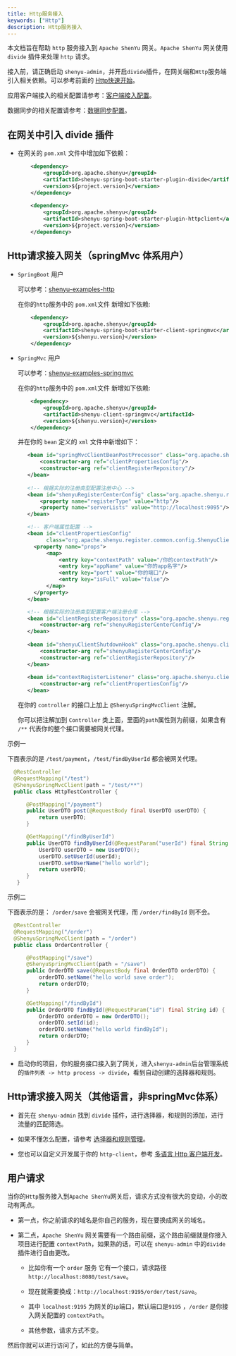 ```yaml
---
title: Http服务接入
keywords: ["Http"]
description: Http服务接入
---
```


本文档旨在帮助 `http` 服务接入到 `Apache ShenYu` 网关。`Apache ShenYu` 网关使用 `divide` 插件来处理 `http` 请求。

接入前，请正确启动 `shenyu-admin`，并开启`divide`插件，在网关端和`Http`服务端引入相关依赖。可以参考前面的 [Http快速开始](../quick-start/quick-start-http)。

应用客户端接入的相关配置请参考：[客户端接入配置](./register-center-access)。

数据同步的相关配置请参考：[数据同步配置](./use-data-sync)。

## 在网关中引入 divide 插件

* 在网关的 `pom.xml` 文件中增加如下依赖：

  ```xml
      <dependency>
          <groupId>org.apache.shenyu</groupId>
          <artifactId>shenyu-spring-boot-starter-plugin-divide</artifactId>
          <version>${project.version}</version>
      </dependency>
      
      <dependency>
          <groupId>org.apache.shenyu</groupId>
          <artifactId>shenyu-spring-boot-starter-plugin-httpclient</artifactId>
          <version>${project.version}</version>
      </dependency>
  ```

## Http请求接入网关（springMvc 体系用户）

* `SpringBoot` 用户
  
  可以参考：[shenyu-examples-http](https://github.com/apache/incubator-shenyu/tree/master/shenyu-examples/shenyu-examples-http)

  在你的`http`服务中的 `pom.xml`文件 新增如下依赖:

  ```xml
      <dependency>
          <groupId>org.apache.shenyu</groupId>
          <artifactId>shenyu-spring-boot-starter-client-springmvc</artifactId>
          <version>${shenyu.version}</version>
      </dependency>
   ```

* `SpringMvc` 用户

  可以参考：[shenyu-examples-springmvc](https://github.com/apache/incubator-shenyu/tree/master/shenyu-examples/shenyu-examples-springmvc)

  在你的`http`服务中的 `pom.xml`文件 新增如下依赖:

  ```xml
      <dependency>
          <groupId>org.apache.shenyu</groupId>
          <artifactId>shenyu-client-springmvc</artifactId>
          <version>${shenyu.version}</version>
      </dependency>
   ```

  并在你的 `bean` 定义的 `xml` 文件中新增如下：

   ```xml
      <bean id="springMvcClientBeanPostProcessor" class="org.apache.shenyu.client.springmvc.init.SpringMvcClientBeanPostProcessor">
          <constructor-arg ref="clientPropertiesConfig"/>
          <constructor-arg ref="clientRegisterRepository"/>
      </bean>
          
      <!-- 根据实际的注册类型配置注册中心 -->
      <bean id="shenyuRegisterCenterConfig" class="org.apache.shenyu.register.common.config.ShenyuRegisterCenterConfig">
          <property name="registerType" value="http"/>
          <property name="serverLists" value="http://localhost:9095"/>
      </bean>
  
      <!-- 客户端属性配置 -->
      <bean id="clientPropertiesConfig"
            class="org.apache.shenyu.register.common.config.ShenyuClientConfig.ClientPropertiesConfig">
        <property name="props">
            <map>
                <entry key="contextPath" value="/你的contextPath"/>
                <entry key="appName" value="你的app名字"/>
                <entry key="port" value="你的端口"/>
                <entry key="isFull" value="false"/>
            </map>
        </property>
      </bean>
  
      <!-- 根据实际的注册类型配置客户端注册仓库 -->
      <bean id="clientRegisterRepository" class="org.apache.shenyu.register.client.http.HttpClientRegisterRepository">
          <constructor-arg ref="shenyuRegisterCenterConfig"/>
      </bean>
      
      <bean id="shenyuClientShutdownHook" class="org.apache.shenyu.client.core.shutdown.ShenyuClientShutdownHook">
          <constructor-arg ref="shenyuRegisterCenterConfig"/>
          <constructor-arg ref="clientRegisterRepository"/>
      </bean>
      
      <bean id="contextRegisterListener" class="org.apache.shenyu.client.springmvc.init.ContextRegisterListener">
          <constructor-arg ref="clientPropertiesConfig"/>
      </bean>
  ```

  在你的 `controller` 的接口上加上 `@ShenyuSpringMvcClient` 注解。

  你可以把注解加到 `Controller` 类上面，里面的`path`属性则为前缀，如果含有 `/**` 代表你的整个接口需要被网关代理。

示例一

下面表示的是 `/test/payment`，`/test/findByUserId` 都会被网关代理。

```java
  @RestController
  @RequestMapping("/test")
  @ShenyuSpringMvcClient(path = "/test/**")
  public class HttpTestController {

      @PostMapping("/payment")
      public UserDTO post(@RequestBody final UserDTO userDTO) {
          return userDTO;
      }

      @GetMapping("/findByUserId")
      public UserDTO findByUserId(@RequestParam("userId") final String userId) {
          UserDTO userDTO = new UserDTO();
          userDTO.setUserId(userId);
          userDTO.setUserName("hello world");
          return userDTO;
      }
   }
```

示例二

下面表示的是： `/order/save` 会被网关代理，而 `/order/findById` 则不会。


```java
  @RestController
  @RequestMapping("/order")
  @ShenyuSpringMvcClient(path = "/order")
  public class OrderController {

      @PostMapping("/save")
      @ShenyuSpringMvcClient(path = "/save")
      public OrderDTO save(@RequestBody final OrderDTO orderDTO) {
          orderDTO.setName("hello world save order");
          return orderDTO;
      }

      @GetMapping("/findById")
      public OrderDTO findById(@RequestParam("id") final String id) {
          OrderDTO orderDTO = new OrderDTO();
          orderDTO.setId(id);
          orderDTO.setName("hello world findById");
          return orderDTO;
      }
  }
```

* 启动你的项目，你的服务接口接入到了网关，进入`shenyu-admin`后台管理系统的`插件列表 -> http process -> divide`，看到自动创建的选择器和规则。

## Http请求接入网关（其他语言，非springMvc体系）

* 首先在 `shenyu-admin` 找到 `divide` 插件，进行选择器，和规则的添加，进行流量的匹配筛选。

* 如果不懂怎么配置，请参考 [选择器和规则管理](../selector-and-rule)。

* 您也可以自定义开发属于你的 `http-client`，参考 [多语言 Http 客户端开发](../developer-shenyu-client)。

## 用户请求

当你的`Http`服务接入到`Apache ShenYu`网关后，请求方式没有很大的变动，小的改动有两点。

* 第一点，你之前请求的域名是你自己的服务，现在要换成网关的域名。

* 第二点，`Apache ShenYu` 网关需要有一个路由前缀，这个路由前缀就是你接入项目进行配置 `contextPath`，如果熟的话，可以在 `shenyu-admin` 中的`divide`插件进行自由更改。
  * 比如你有一个 `order` 服务 它有一个接口，请求路径 `http://localhost:8080/test/save`。

  * 现在就需要换成：`http://localhost:9195/order/test/save`。

  * 其中 `localhost:9195` 为网关的`ip`端口，默认端口是`9195` ，`/order` 是你接入网关配置的 `contextPath`。

  * 其他参数，请求方式不变。

然后你就可以进行访问了，如此的方便与简单。
